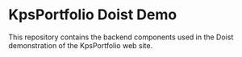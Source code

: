 # KpsPortfolio Doist Demo

This repository contains the backend components used in the Doist demonstration of the KpsPortfolio web site.
